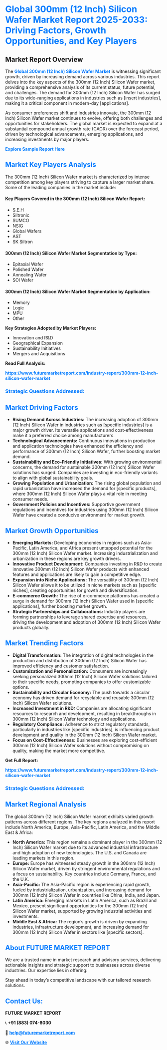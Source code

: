 <h1 style="color: #007BFF;">Global 300mm (12 Inch) Silicon Wafer Market Report 2025-2033: Driving Factors, Growth Opportunities, and Key Players</h1>

<section id="overview">
<h2>Market Report Overview</h2>
<p>The <a href="https://www.futuremarketreport.com/industry-report/300mm-12-inch-silicon-wafer-market" style="color: #007BFF; text-decoration: none;"><strong>Global 300mm (12 Inch) Silicon Wafer Market</strong></a> is witnessing significant growth, driven by increasing demand across various industries. This report delves into the key aspects of the 300mm (12 Inch) Silicon Wafer market, providing a comprehensive analysis of its current status, future potential, and challenges. The demand for 300mm (12 Inch) Silicon Wafer has surged due to its wide-ranging applications in industries such as [insert industries], making it a critical component in modern-day [applications].</p>
<p>As consumer preferences shift and industries innovate, the 300mm (12 Inch) Silicon Wafer market continues to evolve, offering both challenges and opportunities for stakeholders. The global market is expected to expand at a substantial compound annual growth rate (CAGR) over the forecast period, driven by technological advancements, emerging applications, and increasing investments by major players.</p>
</section>

<section id="overview">
<p><a href="https://www.futuremarketreport.com/request-sample/reportId=81463" style="color: #007BFF; text-decoration: none;"><strong>Explore Sample Report Here</strong></a></p>
</section>

<section id="key-players">
<h2 style="color: #007BFF;">Market Key Players Analysis</h2>
<p>The 300mm (12 Inch) Silicon Wafer market is characterized by intense competition among key players striving to capture a larger market share. Some of the leading companies in the market include:</p>
<h4>Key Players Covered in the 300mm (12 Inch) Silicon Wafer Report:</h4>
<ul><li>S.E.H</li><li>Siltronic</li><li>SUMCO</li><li>NSIG</li><li>Global Wafers</li><li>AST</li><li>SK Siltron</li></ul>
<h4>300mm (12 Inch) Silicon Wafer Market Segmentation by Type:</h4>
<ul><li>Epitaxial Wafer</li><li>Polished Wafer</li><li>Annealing Wafer</li><li>SOI Wafer</li></ul>

<h4>300mm (12 Inch) Silicon Wafer Market Segmentation by Application:</h4>
<ul><li>Memory</li><li>Logic</li><li>MPU</li><li>Other</li></ul>
<p><strong>Key Strategies Adopted by Market Players:</strong></p>
<ul>
<li>Innovation and R&D</li>
<li>Geographical Expansion</li>
<li>Sustainability Initiatives</li>
<li>Mergers and Acquisitions</li>
</ul>
</section>

<section>
<p><strong>Read Full Analysis: </strong></p><a href="https://www.futuremarketreport.com/industry-report/300mm-12-inch-silicon-wafer-market" style="color: #007BFF; text-decoration: none;"><strong>https://www.futuremarketreport.com/industry-report/300mm-12-inch-silicon-wafer-market</strong></a>
<h3 style="color: #007BFF;">Strategic Questions Addressed:</h3>
</section>

<section id="driving-factors">
<h2 style="color: #007BFF;">Market Driving Factors</h2>
<ul>
<li><strong>Rising Demand Across Industries:</strong> The increasing adoption of 300mm (12 Inch) Silicon Wafer in industries such as [specific industries] is a major growth driver. Its versatile applications and cost-effectiveness make it a preferred choice among manufacturers.</li>
<li><strong>Technological Advancements:</strong> Continuous innovations in production and application technologies have enhanced the efficiency and performance of 300mm (12 Inch) Silicon Wafer, further boosting market demand.</li>
<li><strong>Sustainability and Eco-Friendly Initiatives:</strong> With growing environmental concerns, the demand for sustainable 300mm (12 Inch) Silicon Wafer solutions has surged. Companies are investing in eco-friendly variants to align with global sustainability goals.</li>
<li><strong>Growing Population and Urbanization:</strong> The rising global population and rapid urbanization have increased the demand for [specific products], where 300mm (12 Inch) Silicon Wafer plays a vital role in meeting consumer needs.</li>
<li><strong>Government Policies and Incentives:</strong> Supportive government regulations and incentives for industries using 300mm (12 Inch) Silicon Wafer have created a conducive environment for market growth.</li>
</ul>
</section>

<section id="growth-opportunities">
<h2 style="color: #007BFF;">Market Growth Opportunities</h2>
<ul>
<li><strong>Emerging Markets:</strong> Developing economies in regions such as Asia-Pacific, Latin America, and Africa present untapped potential for the 300mm (12 Inch) Silicon Wafer market. Increasing industrialization and urbanization in these regions are key growth drivers.</li>
<li><strong>Innovative Product Development:</strong> Companies investing in R&D to create innovative 300mm (12 Inch) Silicon Wafer products with enhanced features and applications are likely to gain a competitive edge.</li>
<li><strong>Expansion into Niche Applications:</strong> The versatility of 300mm (12 Inch) Silicon Wafer allows it to be utilized in niche markets such as [specific niches], creating opportunities for growth and diversification.</li>
<li><strong>E-commerce Growth:</strong> The rise of e-commerce platforms has created a surge in demand for 300mm (12 Inch) Silicon Wafer used in [specific applications], further boosting market growth.</li>
<li><strong>Strategic Partnerships and Collaborations:</strong> Industry players are forming partnerships to leverage shared expertise and resources, driving the development and adoption of 300mm (12 Inch) Silicon Wafer products globally.</li>
</ul>
</section>

<section id="trending-factors">
<h2 style="color: #007BFF;">Market Trending Factors</h2>
<ul>
<li><strong>Digital Transformation:</strong> The integration of digital technologies in the production and distribution of 300mm (12 Inch) Silicon Wafer has improved efficiency and customer satisfaction.</li>
<li><strong>Customization and Personalization:</strong> Consumers are increasingly seeking personalized 300mm (12 Inch) Silicon Wafer solutions tailored to their specific needs, prompting companies to offer customizable options.</li>
<li><strong>Sustainability and Circular Economy:</strong> The push towards a circular economy has driven demand for recyclable and reusable 300mm (12 Inch) Silicon Wafer solutions.</li>
<li><strong>Increased Investment in R&D:</strong> Companies are allocating significant resources to research and development, resulting in breakthroughs in 300mm (12 Inch) Silicon Wafer technology and applications.</li>
<li><strong>Regulatory Compliance:</strong> Adherence to strict regulatory standards, particularly in industries like [specific industries], is influencing product development and quality in the 300mm (12 Inch) Silicon Wafer market.</li>
<li><strong>Focus on Cost-Effectiveness:</strong> Businesses are exploring cost-efficient 300mm (12 Inch) Silicon Wafer solutions without compromising on quality, making the market more competitive.</li>
</ul>
</section>

<section>
<p><strong>Get Full Report: </strong></p><a href="https://www.futuremarketreport.com/industry-report/300mm-12-inch-silicon-wafer-market" style="color: #007BFF; text-decoration: none;"><strong>https://www.futuremarketreport.com/industry-report/300mm-12-inch-silicon-wafer-market</strong></a>
<h3 style="color: #007BFF;">Strategic Questions Addressed:</h3>
</section>


<section id="regional-analysis">
<h2 style="color: #007BFF;">Market Regional Analysis</h2>
<p>The global 300mm (12 Inch) Silicon Wafer market exhibits varied growth patterns across different regions. The key regions analyzed in this report include North America, Europe, Asia-Pacific, Latin America, and the Middle East & Africa:</p>
<ul>
<li><strong>North America:</strong> This region remains a dominant player in the 300mm (12 Inch) Silicon Wafer market due to its advanced industrial infrastructure and high adoption of new technologies. The U.S. and Canada are leading markets in this region.</li>
<li><strong>Europe:</strong> Europe has witnessed steady growth in the 300mm (12 Inch) Silicon Wafer market, driven by stringent environmental regulations and a focus on sustainability. Key countries include Germany, France, and the U.K.</li>
<li><strong>Asia-Pacific:</strong> The Asia-Pacific region is experiencing rapid growth, fueled by industrialization, urbanization, and increasing demand for 300mm (12 Inch) Silicon Wafer in countries like China, India, and Japan.</li>
<li><strong>Latin America:</strong> Emerging markets in Latin America, such as Brazil and Mexico, present significant opportunities for the 300mm (12 Inch) Silicon Wafer market, supported by growing industrial activities and investments.</li>
<li><strong>Middle East & Africa:</strong> The region’s growth is driven by expanding industries, infrastructure development, and increasing demand for 300mm (12 Inch) Silicon Wafer in sectors like [specific sectors].</li>
</ul>
</section>

<footer>
<h2 style="color: #007BFF;">About FUTURE MARKET REPORT</h2>
<p>We are a trusted name in market research and advisory services, delivering actionable insights and strategic support to businesses across diverse industries. Our expertise lies in offering:</p>

<p>Stay ahead in today’s competitive landscape with our tailored research solutions.</p>

<h2 style="color: #007BFF;">Contact Us:</h2>
<p><strong>FUTURE MARKET REPORT</strong></p>
<p>📞 <strong>+91 (883) 074-8030</strong></p>
<p>📧 <strong><a href="mailto:help@futuremarketreport.com" style="color: #007BFF;">help@futuremarketreport.com</a></strong></p>
<p>🌐 <strong><a href="https://www.futuremarketreport.com/" style="color: #007BFF;">Visit Our Website</a></strong></p>
</footer>